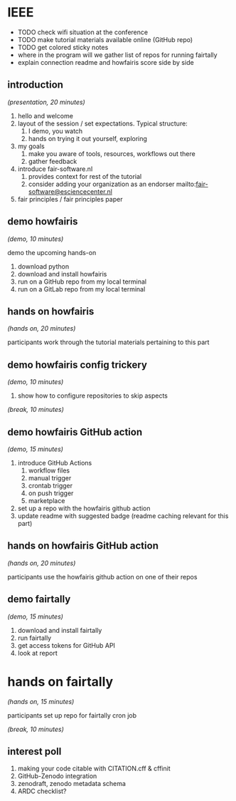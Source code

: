 # IEEE

- TODO check wifi situation at the conference
- TODO make tutorial materials available online (GitHub repo)
- TODO get colored sticky notes
- where in the program will we gather list of repos for running fairtally
- explain connection readme and howfairis score side by side

## introduction

_(presentation, 20 minutes)_

1. hello and welcome
1. layout of the session / set expectations. Typical structure:
    1. I demo, you watch
    1. hands on trying it out yourself, exploring
1. my goals
    1. make you aware of tools, resources, workflows out there
    1. gather feedback
1. introduce fair-software.nl
    1. provides context for rest of the tutorial
    1. consider adding your organization as an endorser mailto:fair-software@esciencecenter.nl
1. fair principles / fair principles paper

## demo howfairis

_(demo, 10 minutes)_

demo the upcoming hands-on

1. download python
1. download and install howfairis
1. run on a GitHub repo from my local terminal
1. run on a GitLab repo from my local terminal

## hands on howfairis

_(hands on, 20 minutes)_

participants work through the tutorial materials pertaining to this part

## demo howfairis config trickery

_(demo, 10 minutes)_

1. show how to configure repositories to skip aspects

_(break, 10 minutes)_

## demo howfairis GitHub action

_(demo, 15 minutes)_

1. introduce GitHub Actions
    1. workflow files
    1. manual trigger
    1. crontab trigger
    1. on push trigger
    1. marketplace
1. set up a repo with the howfairis github action
1. update readme with suggested badge (readme caching relevant for this part)

## hands on howfairis GitHub action

_(hands on, 20 minutes)_

participants use the howfairis github action on one of their repos

## demo fairtally

_(demo, 15 minutes)_

1. download and install fairtally
1. run fairtally
1. get access tokens for GitHub API
1. look at report

# hands on fairtally

_(hands on, 15 minutes)_

participants set up repo for fairtally cron job

_(break, 10 minutes)_

## interest poll

1. making your code citable with CITATION.cff & cffinit
1. GitHub-Zenodo integration
1. zenodraft, zenodo metadata schema
1. ARDC checklist?
